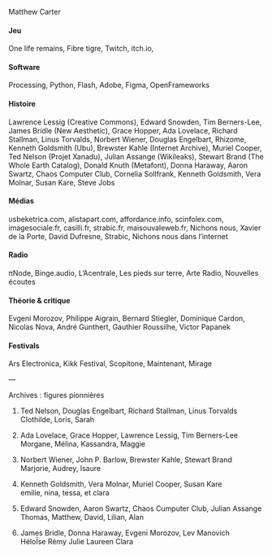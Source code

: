 
Matthew Carter
#### Jeu
One life remains,
Fibre tigre,
Twitch,
itch.io,

#### Software
Processing,
Python,
Flash,
Adobe,
Figma,
OpenFrameworks


#### Histoire
Lawrence Lessig (Creative Commons),
Edward Snowden,
Tim Berners-Lee,
James Bridle (New Aesthetic),
Grace Hopper,
Ada Lovelace,
Richard Stallman,
Linus Torvalds,
Norbert Wiener,
Douglas Engelbart,
Rhizome,
Kenneth Goldsmith (Ubu),
Brewster Kahle (Internet Archive),
Muriel Cooper,
Ted Nelson (Projet Xanadu),
Julian Assange (Wikileaks),
Stewart Brand (The Whole Earth Catalog),
Donald Knuth (Metafont),
Donna Haraway,
Aaron Swartz,
Chaos Computer Club,
Cornelia Sollfrank,
Kenneth Goldsmith,
Vera Molnar,
Susan Kare,
Steve Jobs

#### Médias
usbeketrica.com,
alistapart.com,
affordance.info,
scinfolex.com,
imagesociale.fr,
casilli.fr,
strabic.fr,
maisouvaleweb.fr,
Nichons nous,
Xavier de la Porte,
David Dufresne,
Strabic,
Nichons nous dans l’internet

#### Radio
πNode,
Binge.audio,
L’Acentrale,
Les pieds sur terre,
Arte Radio,
Nouvelles écoutes

#### Théorie & critique
Evgeni Morozov,
Philippe Aigrain,
Bernard Stiegler,
Dominique Cardon,
Nicolas Nova,
André Gunthert,
Gauthier Roussilhe,
Victor Papanek

#### Festivals
Ars Electronica,
Kikk Festival,
Scopitone,
Maintenant,
Mirage



—

Archives : figures pionnières

1. Ted Nelson, Douglas Engelbart, Richard Stallman, Linus Torvalds    
Clothilde, Loris, Sarah

2. Ada Lovelace, Grace Hopper, Lawrence Lessig, Tim Berners-Lee    
Morgane, Mélina, Kassandra, Maggie 

3. Norbert Wiener, John P. Barlow, Brewster Kahle, Stewart Brand    
Marjorie, Audrey, Isaure

4. Kenneth Goldsmith, Vera Molnar, Muriel Cooper, Susan Kare    
emilie, nina, tessa, et clara
 
5. Edward Snowden, Aaron Swartz, Chaos Cumputer Club, Julian Assange     
Thomas, Matthew, David, Lilian, Alan

6. James Bridle, Donna Haraway, Evgeni Morozov, Lev Manovich    
HéloÏse Rémy Julie Laureen Clara
